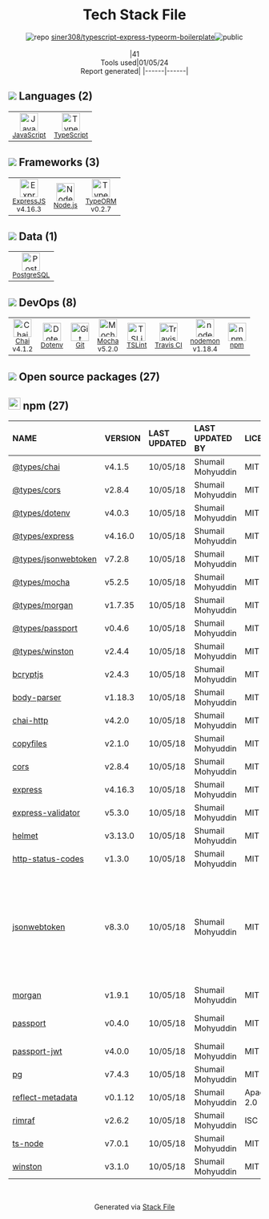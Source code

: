 <!--
&lt;--- Readme.md Snippet without images Start ---&gt;
## Tech Stack
siner308/typescript-express-typeorm-boilerplate is built on the following main stack:

- [Mocha](http://mochajs.org/) – Javascript Testing Framework
- [Node.js](http://nodejs.org/) – Frameworks (Full Stack)
- [PostgreSQL](http://www.postgresql.org/) – Databases
- [ExpressJS](http://expressjs.com/) – Microframeworks (Backend)
- [JavaScript](https://developer.mozilla.org/en-US/docs/Web/JavaScript) – Languages
- [TypeScript](http://www.typescriptlang.org) – Languages
- [Chai](http://chaijs.com/) – Javascript Testing Framework
- [TSLint](https://github.com/palantir/tslint) – Code Review
- [nodemon](http://nodemon.io/) – node.js Application Monitoring
- [TypeORM](https://typeorm.io/) – Microframeworks (Backend)
- [Travis CI](http://travis-ci.com/) – Continuous Integration

Full tech stack [here](/techstack.md)

&lt;--- Readme.md Snippet without images End ---&gt;

&lt;--- Readme.md Snippet with images Start ---&gt;
## Tech Stack
siner308/typescript-express-typeorm-boilerplate is built on the following main stack:

- <img width='25' height='25' src='https://img.stackshare.io/service/832/mocha.png' alt='Mocha'/> [Mocha](http://mochajs.org/) – Javascript Testing Framework
- <img width='25' height='25' src='https://img.stackshare.io/service/1011/n1JRsFeB_400x400.png' alt='Node.js'/> [Node.js](http://nodejs.org/) – Frameworks (Full Stack)
- <img width='25' height='25' src='https://img.stackshare.io/service/1028/ASOhU5xJ.png' alt='PostgreSQL'/> [PostgreSQL](http://www.postgresql.org/) – Databases
- <img width='25' height='25' src='https://img.stackshare.io/service/1163/hashtag.png' alt='ExpressJS'/> [ExpressJS](http://expressjs.com/) – Microframeworks (Backend)
- <img width='25' height='25' src='https://img.stackshare.io/service/1209/javascript.jpeg' alt='JavaScript'/> [JavaScript](https://developer.mozilla.org/en-US/docs/Web/JavaScript) – Languages
- <img width='25' height='25' src='https://img.stackshare.io/service/1612/bynNY5dJ.jpg' alt='TypeScript'/> [TypeScript](http://www.typescriptlang.org) – Languages
- <img width='25' height='25' src='https://img.stackshare.io/service/1725/chai.png' alt='Chai'/> [Chai](http://chaijs.com/) – Javascript Testing Framework
- <img width='25' height='25' src='https://img.stackshare.io/service/5561/303157.png' alt='TSLint'/> [TSLint](https://github.com/palantir/tslint) – Code Review
- <img width='25' height='25' src='https://img.stackshare.io/service/5577/preview.png' alt='nodemon'/> [nodemon](http://nodemon.io/) – node.js Application Monitoring
- <img width='25' height='25' src='https://img.stackshare.io/service/7419/20165699.png' alt='TypeORM'/> [TypeORM](https://typeorm.io/) – Microframeworks (Backend)
- <img width='25' height='25' src='https://img.stackshare.io/service/460/Lu6cGu0z_400x400.png' alt='Travis CI'/> [Travis CI](http://travis-ci.com/) – Continuous Integration

Full tech stack [here](/techstack.md)

&lt;--- Readme.md Snippet with images End ---&gt;
-->
<div align="center">

# Tech Stack File
![](https://img.stackshare.io/repo.svg "repo") [siner308/typescript-express-typeorm-boilerplate](https://github.com/siner308/typescript-express-typeorm-boilerplate)![](https://img.stackshare.io/public_badge.svg "public")
<br/><br/>
|41<br/>Tools used|01/05/24 <br/>Report generated|
|------|------|
</div>

## <img src='https://img.stackshare.io/languages.svg'/> Languages (2)
<table><tr>
  <td align='center'>
  <img width='36' height='36' src='https://img.stackshare.io/service/1209/javascript.jpeg' alt='JavaScript'>
  <br>
  <sub><a href="https://developer.mozilla.org/en-US/docs/Web/JavaScript">JavaScript</a></sub>
  <br>
  <sub></sub>
</td>

<td align='center'>
  <img width='36' height='36' src='https://img.stackshare.io/service/1612/bynNY5dJ.jpg' alt='TypeScript'>
  <br>
  <sub><a href="http://www.typescriptlang.org">TypeScript</a></sub>
  <br>
  <sub></sub>
</td>

</tr>
</table>

## <img src='https://img.stackshare.io/frameworks.svg'/> Frameworks (3)
<table><tr>
  <td align='center'>
  <img width='36' height='36' src='https://img.stackshare.io/service/1163/hashtag.png' alt='ExpressJS'>
  <br>
  <sub><a href="http://expressjs.com/">ExpressJS</a></sub>
  <br>
  <sub>v4.16.3</sub>
</td>

<td align='center'>
  <img width='36' height='36' src='https://img.stackshare.io/service/1011/n1JRsFeB_400x400.png' alt='Node.js'>
  <br>
  <sub><a href="http://nodejs.org/">Node.js</a></sub>
  <br>
  <sub></sub>
</td>

<td align='center'>
  <img width='36' height='36' src='https://img.stackshare.io/service/7419/20165699.png' alt='TypeORM'>
  <br>
  <sub><a href="https://typeorm.io/">TypeORM</a></sub>
  <br>
  <sub>v0.2.7</sub>
</td>

</tr>
</table>

## <img src='https://img.stackshare.io/databases.svg'/> Data (1)
<table><tr>
  <td align='center'>
  <img width='36' height='36' src='https://img.stackshare.io/service/1028/ASOhU5xJ.png' alt='PostgreSQL'>
  <br>
  <sub><a href="http://www.postgresql.org/">PostgreSQL</a></sub>
  <br>
  <sub></sub>
</td>

</tr>
</table>

## <img src='https://img.stackshare.io/devops.svg'/> DevOps (8)
<table><tr>
  <td align='center'>
  <img width='36' height='36' src='https://img.stackshare.io/service/1725/chai.png' alt='Chai'>
  <br>
  <sub><a href="http://chaijs.com/">Chai</a></sub>
  <br>
  <sub>v4.1.2</sub>
</td>

<td align='center'>
  <img width='36' height='36' src='https://img.stackshare.io/service/8067/default_90dcb1286af7685c68df319c764b80704df1155b.png' alt='Dotenv'>
  <br>
  <sub><a href="https://github.com/motdotla/dotenv">Dotenv</a></sub>
  <br>
  <sub></sub>
</td>

<td align='center'>
  <img width='36' height='36' src='https://img.stackshare.io/service/1046/git.png' alt='Git'>
  <br>
  <sub><a href="http://git-scm.com/">Git</a></sub>
  <br>
  <sub></sub>
</td>

<td align='center'>
  <img width='36' height='36' src='https://img.stackshare.io/service/832/mocha.png' alt='Mocha'>
  <br>
  <sub><a href="http://mochajs.org/">Mocha</a></sub>
  <br>
  <sub>v5.2.0</sub>
</td>

<td align='center'>
  <img width='36' height='36' src='https://img.stackshare.io/service/5561/303157.png' alt='TSLint'>
  <br>
  <sub><a href="https://github.com/palantir/tslint">TSLint</a></sub>
  <br>
  <sub></sub>
</td>

<td align='center'>
  <img width='36' height='36' src='https://img.stackshare.io/service/460/Lu6cGu0z_400x400.png' alt='Travis CI'>
  <br>
  <sub><a href="http://travis-ci.com/">Travis CI</a></sub>
  <br>
  <sub></sub>
</td>

<td align='center'>
  <img width='36' height='36' src='https://img.stackshare.io/service/5577/preview.png' alt='nodemon'>
  <br>
  <sub><a href="http://nodemon.io/">nodemon</a></sub>
  <br>
  <sub>v1.18.4</sub>
</td>

<td align='center'>
  <img width='36' height='36' src='https://img.stackshare.io/service/1120/lejvzrnlpb308aftn31u.png' alt='npm'>
  <br>
  <sub><a href="https://www.npmjs.com/">npm</a></sub>
  <br>
  <sub></sub>
</td>

</tr>
</table>


## <img src='https://img.stackshare.io/group.svg' /> Open source packages (27)</h2>

## <img width='24' height='24' src='https://img.stackshare.io/service/1120/lejvzrnlpb308aftn31u.png'/> npm (27)

|NAME|VERSION|LAST UPDATED|LAST UPDATED BY|LICENSE|VULNERABILITIES|
|:------|:------|:------|:------|:------|:------|
|[@types/chai](https://www.npmjs.com/@types/chai)|v4.1.5|10/05/18|Shumail Mohyuddin |MIT|N/A|
|[@types/cors](https://www.npmjs.com/@types/cors)|v2.8.4|10/05/18|Shumail Mohyuddin |MIT|N/A|
|[@types/dotenv](https://www.npmjs.com/@types/dotenv)|v4.0.3|10/05/18|Shumail Mohyuddin |MIT|N/A|
|[@types/express](https://www.npmjs.com/@types/express)|v4.16.0|10/05/18|Shumail Mohyuddin |MIT|N/A|
|[@types/jsonwebtoken](https://www.npmjs.com/@types/jsonwebtoken)|v7.2.8|10/05/18|Shumail Mohyuddin |MIT|N/A|
|[@types/mocha](https://www.npmjs.com/@types/mocha)|v5.2.5|10/05/18|Shumail Mohyuddin |MIT|N/A|
|[@types/morgan](https://www.npmjs.com/@types/morgan)|v1.7.35|10/05/18|Shumail Mohyuddin |MIT|N/A|
|[@types/passport](https://www.npmjs.com/@types/passport)|v0.4.6|10/05/18|Shumail Mohyuddin |MIT|N/A|
|[@types/winston](https://www.npmjs.com/@types/winston)|v2.4.4|10/05/18|Shumail Mohyuddin |MIT|N/A|
|[bcryptjs](https://www.npmjs.com/bcryptjs)|v2.4.3|10/05/18|Shumail Mohyuddin |MIT|N/A|
|[body-parser](https://www.npmjs.com/body-parser)|v1.18.3|10/05/18|Shumail Mohyuddin |MIT|N/A|
|[chai-http](https://www.npmjs.com/chai-http)|v4.2.0|10/05/18|Shumail Mohyuddin |MIT|N/A|
|[copyfiles](https://www.npmjs.com/copyfiles)|v2.1.0|10/05/18|Shumail Mohyuddin |MIT|N/A|
|[cors](https://www.npmjs.com/cors)|v2.8.4|10/05/18|Shumail Mohyuddin |MIT|N/A|
|[express](https://www.npmjs.com/express)|v4.16.3|10/05/18|Shumail Mohyuddin |MIT|[CVE-2022-24999](https://github.com/advisories/GHSA-hrpp-h998-j3pp) (High)|
|[express-validator](https://www.npmjs.com/express-validator)|v5.3.0|10/05/18|Shumail Mohyuddin |MIT|N/A|
|[helmet](https://www.npmjs.com/helmet)|v3.13.0|10/05/18|Shumail Mohyuddin |MIT|N/A|
|[http-status-codes](https://www.npmjs.com/http-status-codes)|v1.3.0|10/05/18|Shumail Mohyuddin |MIT|N/A|
|[jsonwebtoken](https://www.npmjs.com/jsonwebtoken)|v8.3.0|10/05/18|Shumail Mohyuddin |MIT|[CVE-2022-23529](https://github.com/advisories/GHSA-27h2-hvpr-p74q) (High)<br/>[CVE-2022-23539](https://github.com/advisories/GHSA-8cf7-32gw-wr33) (Moderate)<br/>[CVE-2022-23540](https://github.com/advisories/GHSA-qwph-4952-7xr6) (Moderate)<br/>[CVE-2022-23541](https://github.com/advisories/GHSA-hjrf-2m68-5959) (Moderate)|
|[morgan](https://www.npmjs.com/morgan)|v1.9.1|10/05/18|Shumail Mohyuddin |MIT|N/A|
|[passport](https://www.npmjs.com/passport)|v0.4.0|10/05/18|Shumail Mohyuddin |MIT|[CVE-2022-25896](https://github.com/advisories/GHSA-v923-w3x8-wh69) (Moderate)|
|[passport-jwt](https://www.npmjs.com/passport-jwt)|v4.0.0|10/05/18|Shumail Mohyuddin |MIT|N/A|
|[pg](https://www.npmjs.com/pg)|v7.4.3|10/05/18|Shumail Mohyuddin |MIT|N/A|
|[reflect-metadata](https://www.npmjs.com/reflect-metadata)|v0.1.12|10/05/18|Shumail Mohyuddin |Apache-2.0|N/A|
|[rimraf](https://www.npmjs.com/rimraf)|v2.6.2|10/05/18|Shumail Mohyuddin |ISC|N/A|
|[ts-node](https://www.npmjs.com/ts-node)|v7.0.1|10/05/18|Shumail Mohyuddin |MIT|N/A|
|[winston](https://www.npmjs.com/winston)|v3.1.0|10/05/18|Shumail Mohyuddin |MIT|N/A|

<br/>
<div align='center'>

Generated via [Stack File](https://github.com/marketplace/stack-file)
